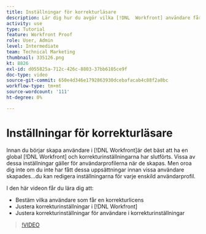 ```yaml
---
title: Inställningar för korrekturläsare
description: Lär dig hur du avgör vilka [!DNL  Workfront] användare får en korrekturlicens och sedan justera användarinställningarna i båda [!DNL Workfront] och bakomliggande inställningar.
activity: use
type: Tutorial
feature: Workfront Proof
role: User, Admin
level: Intermediate
team: Technical Marketing
thumbnail: 335126.png
kt: 8826
exl-id: d055825a-712c-426c-8803-37bb6105ce9f
doc-type: video
source-git-commit: 650e4d346e1792863930dcebafacab4c88f2a8bc
workflow-type: tm+mt
source-wordcount: '111'
ht-degree: 0%

---
```


# Inställningar för korrekturläsare

Innan du börjar skapa användare i [!DNL  Workfront]är det bäst att ha en global [!DNL Workfront] och korrekturinställningarna har slutförts. Vissa av dessa inställningar gäller för användarprofilerna när de skapas. Men oroa dig inte om du inte har fått dessa uppsättningar innan vissa användare skapades...du kan redigera inställningarna för varje enskild användarprofil.


I den här videon får du lära dig att:

* Bestäm vilka användare som får en korrekturlicens
* Justera korrekturinställningar i [!DNL  Workfront]
* Justera korrekturinställningar för användare i korrekturinställningar

>[!VIDEO](https://video.tv.adobe.com/v/335126/?quality=12&learn=on)

<!--
Lean More URLs
-->
